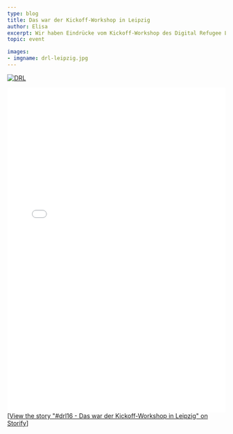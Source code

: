```yaml
---
type: blog
title: Das war der Kickoff-Workshop in Leipzig
author: Elisa
excerpt: Wir haben Eindrücke vom Kickoff-Workshop des Digital Refugee Labs Leipzig gesammelt - es war ein fulminanter Auftakt!
topic: event

images:
- imgname: drl-leipzig.jpg
---
```


[![DRL](/blog/drl-leipzig.jpg)](http://codefor.de/digitalrefugeelabs/)

<div class="storify"><iframe src="//storify.com/elisalindinger/drl-leipzig/embed?header=false&border=false" width="100%" height="750" frameborder="no" allowtransparency="true"></iframe><script src="//storify.com/elisalindinger/drl-leipzig.js?header=false&border=false"></script><noscript>[<a href="//storify.com/elisalindinger/drl-leipzig" target="_blank">View the story "#drl16 - Das war der Kickoff-Workshop in Leipzig" on Storify</a>]</noscript></div>
